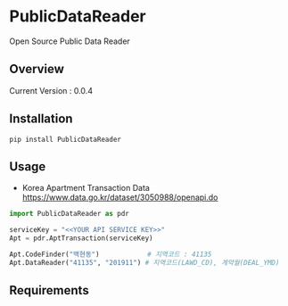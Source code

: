 # PublicDataReader
Open Source Public Data Reader

## Overview
Current Version : 0.0.4

## Installation

```
pip install PublicDataReader
```

## Usage
- Korea Apartment Transaction Data
https://www.data.go.kr/dataset/3050988/openapi.do

```python
import PublicDataReader as pdr

serviceKey = "<<YOUR API SERVICE KEY>>"
Apt = pdr.AptTransaction(serviceKey)

Apt.CodeFinder("백현동")            # 지역코드 : 41135
Apt.DataReader("41135", "201911") # 지역코드(LAWD_CD), 계약월(DEAL_YMD)
```
 
## Requirements
